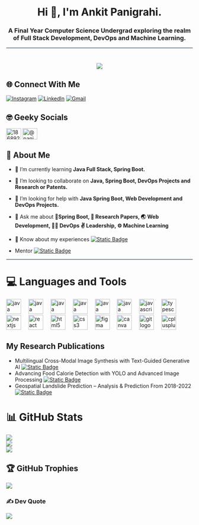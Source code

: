 <h1 align="center">Hi 👋, I'm Ankit Panigrahi.</h1>
<h3 align="center">A Final Year Computer Science Undergrad exploring the realm of Full Stack Development, DevOps and Machine Learning.</h3>
<hr style="height:2px;border:none;color:#758694;background-color:#758694; border-radius:5px">

# <p align="center">[![](https://visitcount.itsvg.in/api?id=PanigrahiAnkit&icon=2&color=9)](https://visitcount.itsvg.in)</p>

## 🌐 Connect With Me 
[![Instagram](	https://img.shields.io/badge/Instagram-E4405F?style=for-the-badge&logo=instagram&logoColor=white)](https://instagram.com/panigrahi_3552) [![LinkedIn](https://img.shields.io/badge/LinkedIn-0077B5?style=for-the-badge&logo=linkedin&logoColor=white)](https://www.linkedin.com/in/panigrahi0702/) 
[![Gmail](https://img.shields.io/badge/Gmail-D14836?style=for-the-badge&logo=gmail&logoColor=white)](mailto:panigrahi0702@gmail.com)

## 🤓 Geeky Socials
<a href="https://stackoverflow.com/users/18689262" target="_blank"><img align="center" src="https://raw.githubusercontent.com/rahuldkjain/github-profile-readme-generator/master/src/images/icons/Social/stack-overflow.svg" alt="18689262" height="30" width="40" /></a>
<a href="https://www.hackerrank.com/@panigrahi3552" target="_blank"><img align="center" src="https://raw.githubusercontent.com/rahuldkjain/github-profile-readme-generator/master/src/images/icons/Social/hackerrank.svg" alt="@panigrahi3552" height="30" width="40" /></a>


## 🧑 About Me

- 🌱 I’m currently learning **Java Full Stack, Spring Boot.**

- 👯 I’m looking to collaborate on **Java, Spring Boot, DevOps Projects and Research or Patents.**

- 🤝 I’m looking for help with **Java Spring Boot, Web Development and DevOps Projects.**

- 💬 Ask me about **🌿Spring Boot, 📜 Research Papers, 🌏 Web Development, 🧑‍💻 DevOps ✌️ Leadership, ⚙️ Machine Learning**

- 📄 Know about my experiences [![Static Badge](https://img.shields.io/badge/My%20Resume-E68369?style=flat)](https://drive.google.com/file/d/1ou-xUhGgdxpdbxxjjSF165ROUeI-IjZk/view?usp=drive_link)

- Mentor [![Static Badge](https://img.shields.io/badge/Dipesh%20Ranjan-4A249D?style=flat&logo=github)](https://github.com/dipesh2508)

<hr style="height:2px;border:none;color:#758694;background-color:#758694; border-radius:5px">

# 💻 Languages and Tools
<div align="left>
  <img width="12" />
  <img src="https://skillicons.dev/icons?i=java" height="40" alt="java logo" />
  <img width="12" />
  <img src="https://skillicons.dev/icons?i=spring" height="40" alt="java logo" />
  <img width="12" />
  <img src="https://skillicons.dev/icons?i=maven" height="40" alt="java logo" />
<img width="12" />
  <img src="https://skillicons.dev/icons?i=githubactions" height="40" alt="java logo" />
<img width="12" />
  <img src="https://skillicons.dev/icons?i=docker" height="40" alt="java logo" />
<img width="12" />
  <img src="https://skillicons.dev/icons?i=kubernetes" height="40" alt="java logo" />
<img width="12" />
  <img src="https://skillicons.dev/icons?i=js" height="40" alt="javascript logo"  />
  <img width="12" />
  <img src="https://skillicons.dev/icons?i=ts" height="40" alt="typescript logo"  />
  <img width="12" />
  <img src="https://skillicons.dev/icons?i=nextjs" height="40" alt="nextjs logo"  />
  <img width="12" />
  <img src="https://skillicons.dev/icons?i=react" height="40" alt="react logo"  />
  <img width="12" />
  <img src="https://skillicons.dev/icons?i=html" height="40" alt="html5 logo"  />
  <img width="12" />
  <img src="https://cdn.jsdelivr.net/gh/devicons/devicon/icons/css3/css3-original.svg" height="40" alt="css3 logo"  />
  <img width="12" />
  <img src="https://cdn.jsdelivr.net/gh/devicons/devicon/icons/figma/figma-original.svg" height="40" alt="figma logo"  />
  <img width="12" />
  <img src="https://cdn.jsdelivr.net/gh/devicons/devicon/icons/canva/canva-original.svg" height="40" alt="canva logo"  />
  <img width="12" />
  <img src="https://skillicons.dev/icons?i=git" height="40" alt="git logo"  />
  <img width="12" />
  <img src="https://cdn.simpleicons.org/c++/00599C" height="40" alt="cplusplus logo"  />
</div>

## My Research Publications
- Multilingual Cross-Modal Image Synthesis with Text-Guided Generative AI [![Static Badge](https://img.shields.io/badge/🔗_Link-E90074?style=flat)](https://cict23.bmiet.net/proceedings/pdfs/CCICT2024-1sjBvpXHlRhMfe9ll1wlwn/746200a578/746200a578.pdf)
- Advancing Food Calorie Detection with YOLO and Advanced Image Processing [![Static Badge](https://img.shields.io/badge/🔗_Link-E90074?style=flat)](https://www.ijiemr.org/public/uploads/paper/298591700318728.pdf)
- Geospatial Landslide Prediction – Analysis & Prediction From 2018-2022 [![Static Badge](https://img.shields.io/badge/🔗_Link-E90074?style=flat)](https://www.pnrjournal.com/index.php/home/article/view/8637/11749)

# 📊 GitHub Stats
![](https://github-readme-stats.vercel.app/api?username=panigrahiankit&theme=tokyonight&hide_border=true&include_all_commits=false&count_private=true)<br/>
![](https://github-readme-streak-stats.herokuapp.com/?user=panigrahiankit&theme=tokyonight&hide_border=true)<br/>
![](https://github-readme-stats.vercel.app/api/top-langs/?username=panigrahiankit&theme=tokyonight&hide_border=true&include_all_commits=true&count_private=true&layout=compact)

## 🏆 GitHub Trophies
![](https://github-profile-trophy.vercel.app/?username=panigrahiankit&theme=radical&no-frame=false&no-bg=true&margin-w=4)

### ✍️ Dev Quote
![](https://quotes-github-readme.vercel.app/api?type=horizontal&theme=tokyonight)
